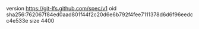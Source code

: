 version https://git-lfs.github.com/spec/v1
oid sha256:762067f84ed0aad801f44f2c20d6e6b792f4fee7111378d6d6f96eedcc4e533e
size 4400
